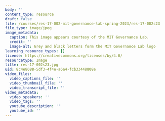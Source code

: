 ```yaml
---
body: ''
content_type: resource
draft: false
file: /courses/res-17-002-mit-governance-lab-spring-2023/res-17-002s23.jpg
file_type: image/jpeg
image_metadata:
  caption: This image appears courtesy of the MIT Governance Lab.
  credit: ''
  image-alt: Grey and black letters form the MIT Governance Lab logo
learning_resource_types: []
license: https://creativecommons.org/licenses/by/4.0/
resourcetype: Image
title: res-17-002s23.jpg
uid: 8c4e8688-5df3-4f4e-a6a4-fcb33448808e
video_files:
  video_captions_file: ''
  video_thumbnail_file: ''
  video_transcript_file: ''
video_metadata:
  video_speakers: ''
  video_tags: ''
  youtube_description: ''
  youtube_id: ''
---
```

